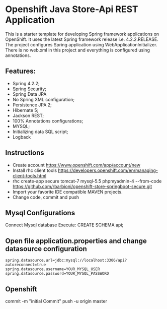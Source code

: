 Openshift Java Store-Api REST Application
=============

This is a starter template for developing Spring framework applications on OpenShift. It uses the latest Spring framework release i.e. 4.2.2.RELEASE.
The project configures Spring application using WebApplicationInitializer. There is no web.xml in this project and everything is configured using annotations.

Features:
-------

* Spring 4.2.2;
* Spring Security;
* Spring Data JPA
* No Spring XML configuration;
* Persistence JPA 2;
* Hibernate 5;
* Jackson REST;
* 100% Annotations configurations;
* MYSQL;
* Initializing data SQL script;
* Logback

Instructions
-------

* Create account https://www.openshift.com/app/account/new
* Install rhc client tools https://developers.openshift.com/en/managing-client-tools.html
* rhc create-app secure tomcat-7 mysql-5.5 phpmyadmin-4 --from-code https://github.com/rbarbioni/openshift-store-springboot-secure.git
* Import your favorite IDE compatible MAVEN projects.
* Change code, commit and push

Mysql Configurations
-------

Connect Mysql database
Execute:
CREATE SCHEMA api;

Open file application.properties and change datasource configuration
-------
```
spring.datasource.url=jdbc:mysql://localhost:3306/api?autoreconnect=true
spring.datasource.username=YOUR_MYSQL_USER
spring.datasource.password=YOUR_MYSQL_PASSWORD
```

Openshift
-------
commit -m "initial Commit"
push -u origin master